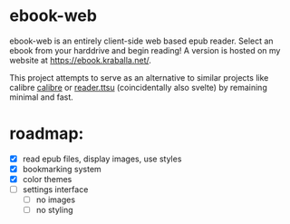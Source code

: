 # ebook-web 
ebook-web is an entirely client-side web based epub reader. Select an ebook from your harddrive and begin reading! A version is hosted on my website at https://ebook.kraballa.net/.

This project attempts to serve as an alternative to similar projects like calibre [calibre](https://github.com/kovidgoyal/calibre) or [reader.ttsu](https://github.com/ttu-ttu/ebook-reader) (coincidentally also svelte) by remaining minimal and fast.

# roadmap:
- [x] read epub files, display images, use styles
- [x] bookmarking system
- [x] color themes
- [ ] settings interface
    - [ ] no images
    - [ ] no styling